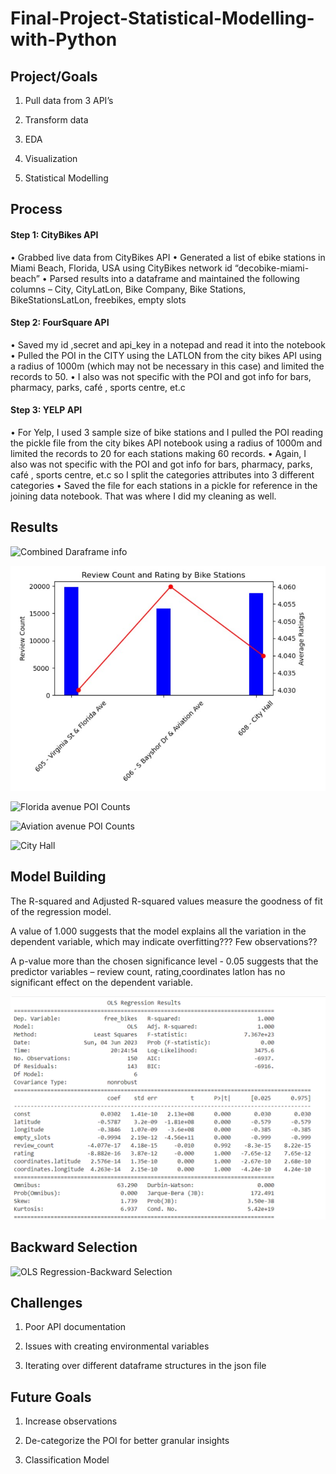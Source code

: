 # Final-Project-Statistical-Modelling-with-Python

## Project/Goals
1. Pull data from 3 API’s

2. Transform data
 
3. EDA
 
4. Visualization
 
5. Statistical Modelling



## Process
#### Step 1: CityBikes API
•	Grabbed live data from CityBikes API
•	Generated a list of ebike stations in Miami Beach, Florida, USA using CityBikes network id “decobike-miami-beach”
•	Parsed results into a dataframe and maintained the following columns – City, CityLatLon, Bike Company, Bike Stations, BikeStationsLatLon, freebikes, empty slots

#### Step 2: FourSquare API 
•	Saved my id ,secret and api_key in a notepad and read it into the notebook 
•	Pulled the POI in the CITY using the LATLON from the city bikes API using a radius of 1000m (which may not be necessary in this case) and limited the records to 50.
•	I also was not specific with the POI and got info for bars, pharmacy, parks, café , sports centre, et.c

#### Step 3: YELP API
•	For Yelp, I used 3 sample size of bike stations and I pulled the POI reading the pickle file from the city bikes API notebook using a radius of 1000m and limited the records to 20 for each stations making 60 records.
•	Again, I also was not specific with the POI and got info for bars, pharmacy, parks, café , sports centre, et.c so I split the categories attributes into 3 different categories 
•	Saved the file for each stations in a pickle for reference in the joining data notebook. That was where I did my cleaning as well.


## Results

![Combined Daraframe info](https://github.com/Sarah-Data/LHL-Statistical-Modelling-with-Python/assets/128204536/4e0c56de-f50c-40e4-9dec-3fb13fef23c5)

![Review count versus rating relationship](https://github.com/Sarah-Data/LHL-Statistical-Modelling-with-Python/blob/main/images/Review%20count%20versus%20rating%20relationship.jpg?raw=true)

![Florida avenue POI Counts](https://github.com/Sarah-Data/LHL-Statistical-Modelling-with-Python/assets/128204536/59142a9e-3bb3-438e-9ddd-22e100f2fccc)

![Aviation avenue POI Counts](https://github.com/Sarah-Data/LHL-Statistical-Modelling-with-Python/assets/128204536/004e47f6-1e25-408c-98f1-2328cdf7f87b)

![City Hall](https://github.com/Sarah-Data/LHL-Statistical-Modelling-with-Python/assets/128204536/08b7238f-78f8-4b27-8c3c-b27da25c33bc)

## Model Building

The R-squared and Adjusted R-squared values measure the goodness of fit of the regression model. 

A value of 1.000 suggests that the model explains all the variation in the dependent variable, which may indicate overfitting??? Few observations??

A p-value more than the chosen significance level - 0.05 suggests that the predictor variables – review count, rating,coordinates latlon has no  significant effect on the dependent variable.

![OLS Regression](https://github.com/Sarah-Data/LHL-Statistical-Modelling-with-Python/blob/main/images/Model%20Building%20-%20OLS%20Regression.png?raw=true)

## Backward Selection
![OLS Regression-Backward Selection ](https://github.com/Sarah-Data/LHL-Statistical-Modelling-with-Python/assets/128204536/b98cba91-5d32-48c8-847a-1ed0f3906cab)


## Challenges 
1. Poor API documentation

2. Issues with creating environmental variables

3. Iterating over different dataframe structures in the json file

## Future Goals
1. Increase observations
 
2. De-categorize the POI for better granular insights

3. Classification Model


